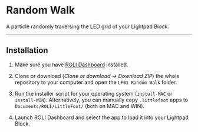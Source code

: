 # Random Walk

A particle randomly traversing the LED grid of your Lightpad Block.

---

## Installation

1. Make sure you have [ROLI Dashboard](https://roli.com/products/software/blocks-dashboard) installed.

2. Clone or download (*Clone or download -> Download ZIP*) the whole repository to your computer and open the `LF01 Random Walk` folder.

3. Run the installer script for your operating system (`install-MAC` or `install-WIN`). Alternatively, you can manually copy `.littlefoot` apps to `Documents/ROLI/LittleFoot/` (both on MAC and WIN).

4. Launch ROLI Dashboard and select the app to load it into your Lightpad Block.